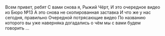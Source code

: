 Всем привет, ребят
С вами снова я, Рыжий Чёрт,
И это очередное видео из Бюро №13
А это снова не скопированная заставка
И что же у нас сегодня, правильно
Очередной потрясающие видео
По названию которого вы уже наверняка догадались о чём мы с вами будем говорить
...